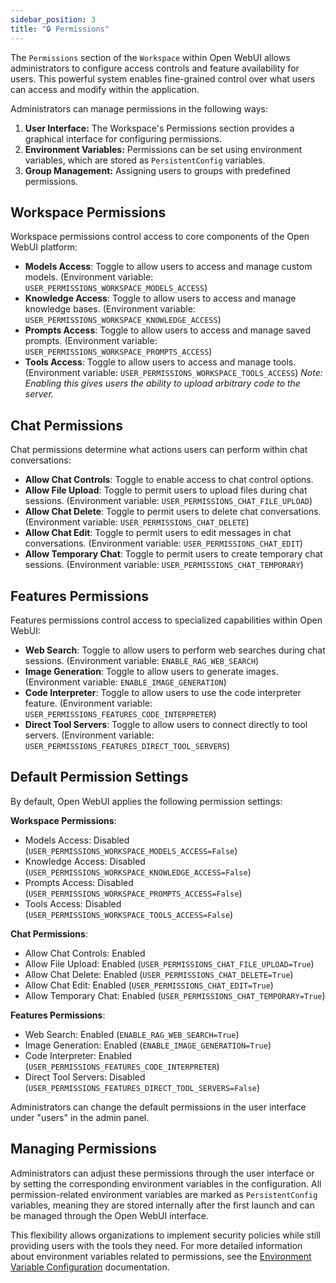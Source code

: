 ```yaml
---
sidebar_position: 3
title: "🔒 Permissions"
---
```


The `Permissions` section of the `Workspace` within Open WebUI allows administrators to configure access controls and feature availability for users. This powerful system enables fine-grained control over what users can access and modify within the application.

Administrators can manage permissions in the following ways:

1. **User Interface:** The Workspace's Permissions section provides a graphical interface for configuring permissions.
2. **Environment Variables:** Permissions can be set using environment variables, which are stored as `PersistentConfig` variables.
3. **Group Management:** Assigning users to groups with predefined permissions.

## Workspace Permissions

Workspace permissions control access to core components of the Open WebUI platform:

- **Models Access**: Toggle to allow users to access and manage custom models. (Environment variable: `USER_PERMISSIONS_WORKSPACE_MODELS_ACCESS`)
- **Knowledge Access**: Toggle to allow users to access and manage knowledge bases. (Environment variable: `USER_PERMISSIONS_WORKSPACE_KNOWLEDGE_ACCESS`)
- **Prompts Access**: Toggle to allow users to access and manage saved prompts. (Environment variable: `USER_PERMISSIONS_WORKSPACE_PROMPTS_ACCESS`)
- **Tools Access**: Toggle to allow users to access and manage tools. (Environment variable: `USER_PERMISSIONS_WORKSPACE_TOOLS_ACCESS`) *Note: Enabling this gives users the ability to upload arbitrary code to the server.*

## Chat Permissions

Chat permissions determine what actions users can perform within chat conversations:

- **Allow Chat Controls**: Toggle to enable access to chat control options.
- **Allow File Upload**: Toggle to permit users to upload files during chat sessions. (Environment variable: `USER_PERMISSIONS_CHAT_FILE_UPLOAD`)
- **Allow Chat Delete**: Toggle to permit users to delete chat conversations. (Environment variable: `USER_PERMISSIONS_CHAT_DELETE`)
- **Allow Chat Edit**: Toggle to permit users to edit messages in chat conversations. (Environment variable: `USER_PERMISSIONS_CHAT_EDIT`)
- **Allow Temporary Chat**: Toggle to permit users to create temporary chat sessions. (Environment variable: `USER_PERMISSIONS_CHAT_TEMPORARY`)

## Features Permissions

Features permissions control access to specialized capabilities within Open WebUI:

- **Web Search**: Toggle to allow users to perform web searches during chat sessions. (Environment variable: `ENABLE_RAG_WEB_SEARCH`)
- **Image Generation**: Toggle to allow users to generate images. (Environment variable: `ENABLE_IMAGE_GENERATION`)
- **Code Interpreter**: Toggle to allow users to use the code interpreter feature. (Environment variable: `USER_PERMISSIONS_FEATURES_CODE_INTERPRETER`)
- **Direct Tool Servers**: Toggle to allow users to connect directly to tool servers. (Environment variable: `USER_PERMISSIONS_FEATURES_DIRECT_TOOL_SERVERS`)

## Default Permission Settings

By default, Open WebUI applies the following permission settings:

**Workspace Permissions**:

- Models Access: Disabled (`USER_PERMISSIONS_WORKSPACE_MODELS_ACCESS=False`)
- Knowledge Access: Disabled (`USER_PERMISSIONS_WORKSPACE_KNOWLEDGE_ACCESS=False`)
- Prompts Access: Disabled (`USER_PERMISSIONS_WORKSPACE_PROMPTS_ACCESS=False`)
- Tools Access: Disabled (`USER_PERMISSIONS_WORKSPACE_TOOLS_ACCESS=False`)

**Chat Permissions**:

- Allow Chat Controls: Enabled
- Allow File Upload: Enabled (`USER_PERMISSIONS_CHAT_FILE_UPLOAD=True`)
- Allow Chat Delete: Enabled (`USER_PERMISSIONS_CHAT_DELETE=True`)
- Allow Chat Edit: Enabled (`USER_PERMISSIONS_CHAT_EDIT=True`)
- Allow Temporary Chat: Enabled (`USER_PERMISSIONS_CHAT_TEMPORARY=True`)

**Features Permissions**:

- Web Search: Enabled (`ENABLE_RAG_WEB_SEARCH=True`)
- Image Generation: Enabled (`ENABLE_IMAGE_GENERATION=True`)
- Code Interpreter: Enabled (`USER_PERMISSIONS_FEATURES_CODE_INTERPRETER`)
- Direct Tool Servers: Disabled (`USER_PERMISSIONS_FEATURES_DIRECT_TOOL_SERVERS=False`)

Administrators can change the default permissions in the user interface under "users" in the admin panel.

## Managing Permissions

Administrators can adjust these permissions through the user interface or by setting the corresponding environment variables in the configuration. All permission-related environment variables are marked as `PersistentConfig` variables, meaning they are stored internally after the first launch and can be managed through the Open WebUI interface.

This flexibility allows organizations to implement security policies while still providing users with the tools they need. For more detailed information about environment variables related to permissions, see the [Environment Variable Configuration](https://docs.openwebui.com/getting-started/env-configuration#workspace-permissions) documentation.
